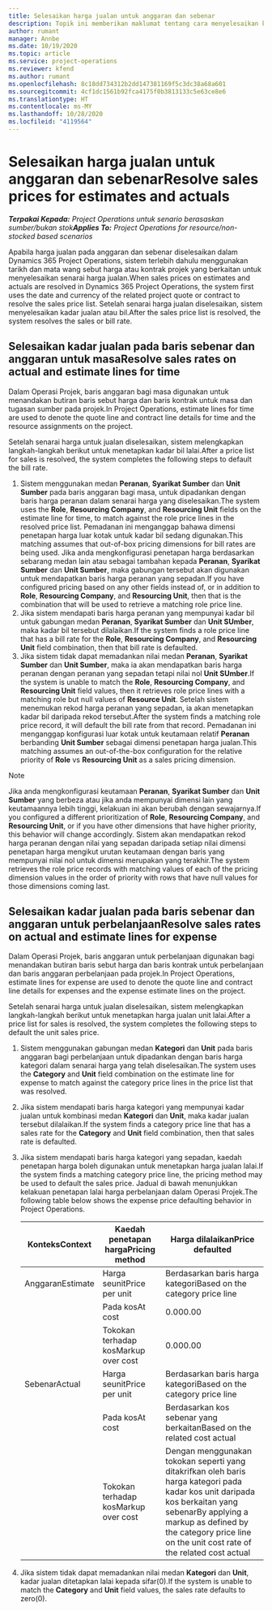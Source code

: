 ```yaml
---
title: Selesaikan harga jualan untuk anggaran dan sebenar
description: Topik ini memberikan maklumat tentang cara menyelesaikan kadar jualan untuk anggaran dan sebenar.
author: rumant
manager: Annbe
ms.date: 10/19/2020
ms.topic: article
ms.service: project-operations
ms.reviewer: kfend
ms.author: rumant
ms.openlocfilehash: 8c18dd734312b2dd147381169f5c3dc38a68a601
ms.sourcegitcommit: 4cf1dc1561b92fca4175f0b3813133c5e63ce8e6
ms.translationtype: HT
ms.contentlocale: ms-MY
ms.lasthandoff: 10/28/2020
ms.locfileid: "4119564"
---
```

# <a name="resolve-sales-prices-for-estimates-and-actuals"></a><span data-ttu-id="0ef2e-103">Selesaikan harga jualan untuk anggaran dan sebenar</span><span class="sxs-lookup"><span data-stu-id="0ef2e-103">Resolve sales prices for estimates and actuals</span></span>

<span data-ttu-id="0ef2e-104">_**Terpakai Kepada:** Project Operations untuk senario berasaskan sumber/bukan stok_</span><span class="sxs-lookup"><span data-stu-id="0ef2e-104">_**Applies To:** Project Operations for resource/non-stocked based scenarios_</span></span>

<span data-ttu-id="0ef2e-105">Apabila harga jualan pada anggaran dan sebenar diselesaikan dalam Dynamics 365 Project Operations, sistem terlebih dahulu menggunakan tarikh dan mata wang sebut harga atau kontrak projek yang berkaitan untuk menyelesaikan senarai harga jualan.</span><span class="sxs-lookup"><span data-stu-id="0ef2e-105">When sales prices on estimates and actuals are resolved in Dynamics 365 Project Operations, the system first uses the date and currency of the related project quote or contract to resolve the sales price list.</span></span> <span data-ttu-id="0ef2e-106">Setelah senarai harga jualan diselesaikan, sistem menyelesaikan kadar jualan atau bil.</span><span class="sxs-lookup"><span data-stu-id="0ef2e-106">After the sales price list is resolved, the system resolves the sales or bill rate.</span></span>

## <a name="resolve-sales-rates-on-actual-and-estimate-lines-for-time"></a><span data-ttu-id="0ef2e-107">Selesaikan kadar jualan pada baris sebenar dan anggaran untuk masa</span><span class="sxs-lookup"><span data-stu-id="0ef2e-107">Resolve sales rates on actual and estimate lines for time</span></span>

<span data-ttu-id="0ef2e-108">Dalam Operasi Projek, baris anggaran bagi masa digunakan untuk menandakan butiran baris sebut harga dan baris kontrak untuk masa dan tugasan sumber pada projek.</span><span class="sxs-lookup"><span data-stu-id="0ef2e-108">In Project Operations, estimate lines for time are used to denote the quote line and contract line details for time and the resource assignments on the project.</span></span>

<span data-ttu-id="0ef2e-109">Setelah senarai harga untuk jualan diselesaikan, sistem melengkapkan langkah-langkah berikut untuk menetapkan kadar bil lalai.</span><span class="sxs-lookup"><span data-stu-id="0ef2e-109">After a price list for sales is resolved, the system completes the following steps to default the bill rate.</span></span>

1. <span data-ttu-id="0ef2e-110">Sistem menggunakan medan **Peranan**, **Syarikat Sumber** dan **Unit Sumber** pada baris anggaran bagi masa, untuk dipadankan dengan baris harga peranan dalam senarai harga yang diselesaikan.</span><span class="sxs-lookup"><span data-stu-id="0ef2e-110">The system uses the **Role**, **Resourcing Company**, and **Resourcing Unit** fields on the estimate line for time, to match against the role price lines in the resolved price list.</span></span> <span data-ttu-id="0ef2e-111">Pemadanan ini menganggap bahawa dimensi penetapan harga luar kotak untuk kadar bil sedang digunakan.</span><span class="sxs-lookup"><span data-stu-id="0ef2e-111">This matching assumes that out-of-box pricing dimensions for bill rates are being used.</span></span> <span data-ttu-id="0ef2e-112">Jika anda mengkonfigurasi penetapan harga berdasarkan sebarang medan lain atau sebagai tambahan kepada **Peranan**, **Syarikat Sumber** dan **Unit Sumber**, maka gabungan tersebut akan digunakan untuk mendapatkan baris harga peranan yang sepadan.</span><span class="sxs-lookup"><span data-stu-id="0ef2e-112">If you have configured pricing based on any other fields instead of, or in addition to **Role**, **Resourcing Company**, and **Resourcing Unit**, then that is the combination that will be used to retrieve a matching role price line.</span></span>
2. <span data-ttu-id="0ef2e-113">Jika sistem mendapati baris harga peranan yang mempunyai kadar bil untuk gabungan medan **Peranan**, **Syarikat Sumber** dan **Unit SUmber**, maka kadar bil tersebut dilalaikan.</span><span class="sxs-lookup"><span data-stu-id="0ef2e-113">If the system finds a role price line that has a bill rate for the **Role**, **Resourcing Company**, and **Resourcing Unit** field combination, then that bill rate is defaulted.</span></span>
3. <span data-ttu-id="0ef2e-114">Jika sistem tidak dapat memadankan nilai medan **Peranan**, **Syarikat Sumber** dan **Unit Sumber**, maka ia akan mendapatkan baris harga peranan dengan peranan yang sepadan tetapi nilai nol **Unit SUmber**.</span><span class="sxs-lookup"><span data-stu-id="0ef2e-114">If the system is unable to match the **Role**, **Resourcing Company**, and **Resourcing Unit** field values, then it retrieves role price lines with a matching role but null values of **Resource Unit**.</span></span> <span data-ttu-id="0ef2e-115">Setelah sistem menemukan rekod harga peranan yang sepadan, ia akan menetapkan kadar bil daripada rekod tersebut.</span><span class="sxs-lookup"><span data-stu-id="0ef2e-115">After the system finds a matching role price record, it will default the bill rate from that record.</span></span> <span data-ttu-id="0ef2e-116">Pemadanan ini menganggap konfigurasi luar kotak untuk keutamaan relatif **Peranan** berbanding **Unit Sumber** sebagai dimensi penetapan harga jualan.</span><span class="sxs-lookup"><span data-stu-id="0ef2e-116">This matching assumes an out-of-the-box configuration for the relative priority of **Role** vs **Resourcing Unit** as a sales pricing dimension.</span></span>

> [!NOTE]
> <span data-ttu-id="0ef2e-117">Jika anda mengkonfigurasi keutamaan **Peranan**, **Syarikat Sumber** dan **Unit Sumber** yang berbeza atau jika anda mempunyai dimensi lain yang keutamaannya lebih tinggi, kelakuan ini akan berubah dengan sewajarnya.</span><span class="sxs-lookup"><span data-stu-id="0ef2e-117">If you configured a different prioritization of **Role**, **Resourcing Company**, and **Resourcing Unit**, or if you have other dimensions that have higher priority, this behavior will change accordingly.</span></span> <span data-ttu-id="0ef2e-118">Sistem akan mendapatkan rekod harga peranan dengan nilai yang sepadan daripada setiap nilai dimensi penetapan harga mengikut urutan keutamaan dengan baris yang mempunyai nilai nol untuk dimensi merupakan yang terakhir.</span><span class="sxs-lookup"><span data-stu-id="0ef2e-118">The system retrieves the role price records with matching values of each of the pricing dimension values in the order of priority with rows that have null values for those dimensions coming last.</span></span>

## <a name="resolve-sales-rates-on-actual-and-estimate-lines-for-expense"></a><span data-ttu-id="0ef2e-119">Selesaikan kadar jualan pada baris sebenar dan anggaran untuk perbelanjaan</span><span class="sxs-lookup"><span data-stu-id="0ef2e-119">Resolve sales rates on actual and estimate lines for expense</span></span>

<span data-ttu-id="0ef2e-120">Dalam Operasi Projek, baris anggaran untuk perbelanjaan digunakan bagi menandakan butiran baris sebut harga dan baris kontrak untuk perbelanjaan dan baris anggaran perbelanjaan pada projek.</span><span class="sxs-lookup"><span data-stu-id="0ef2e-120">In Project Operations, estimate lines for expense are used to denote the quote line and contract line details for expenses and the expense estimate lines on the project.</span></span>

<span data-ttu-id="0ef2e-121">Setelah senarai harga untuk jualan diselesaikan, sistem melengkapkan langkah-langkah berikut untuk menetapkan harga jualan unit lalai.</span><span class="sxs-lookup"><span data-stu-id="0ef2e-121">After a price list for sales is resolved, the system completes the following steps to default the unit sales price.</span></span>

1. <span data-ttu-id="0ef2e-122">Sistem menggunakan gabungan medan **Kategori** dan **Unit** pada baris anggaran bagi perbelanjaan untuk dipadankan dengan baris harga kategori dalam senarai harga yang telah diselesaikan.</span><span class="sxs-lookup"><span data-stu-id="0ef2e-122">The system uses the **Category** and **Unit** field combination on the estimate line for expense to match against the category price lines in the price list that was resolved.</span></span>
2. <span data-ttu-id="0ef2e-123">Jika sistem mendapati baris harga kategori yang mempunyai kadar jualan untuk kombinasi medan **Kategori** dan **Unit**, maka kadar jualan tersebut dilalaikan.</span><span class="sxs-lookup"><span data-stu-id="0ef2e-123">If the system finds a category price line that has a sales rate for the **Category** and **Unit** field combination, then that sales rate is defaulted.</span></span>
3. <span data-ttu-id="0ef2e-124">Jika sistem mendapati baris harga kategori yang sepadan, kaedah penetapan harga boleh digunakan untuk menetapkan harga jualan lalai.</span><span class="sxs-lookup"><span data-stu-id="0ef2e-124">If the system finds a matching category price line, the pricing method may be used to default the sales price.</span></span> <span data-ttu-id="0ef2e-125">Jadual di bawah menunjukkan kelakuan penetapan lalai harga perbelanjaan dalam Operasi Projek.</span><span class="sxs-lookup"><span data-stu-id="0ef2e-125">The following table below shows the expense price defaulting behavior in Project Operations.</span></span>

    | <span data-ttu-id="0ef2e-126">Konteks</span><span class="sxs-lookup"><span data-stu-id="0ef2e-126">Context</span></span> | <span data-ttu-id="0ef2e-127">Kaedah penetapan harga</span><span class="sxs-lookup"><span data-stu-id="0ef2e-127">Pricing method</span></span> | <span data-ttu-id="0ef2e-128">Harga dilalaikan</span><span class="sxs-lookup"><span data-stu-id="0ef2e-128">Price defaulted</span></span> |
    | --- | --- | --- |
    | <span data-ttu-id="0ef2e-129">Anggaran</span><span class="sxs-lookup"><span data-stu-id="0ef2e-129">Estimate</span></span> | <span data-ttu-id="0ef2e-130">Harga seunit</span><span class="sxs-lookup"><span data-stu-id="0ef2e-130">Price per unit</span></span> | <span data-ttu-id="0ef2e-131">Berdasarkan baris harga kategori</span><span class="sxs-lookup"><span data-stu-id="0ef2e-131">Based on the category price line</span></span> |
    | &nbsp; | <span data-ttu-id="0ef2e-132">Pada kos</span><span class="sxs-lookup"><span data-stu-id="0ef2e-132">At cost</span></span> | <span data-ttu-id="0ef2e-133">0.00</span><span class="sxs-lookup"><span data-stu-id="0ef2e-133">0.00</span></span> |
    | &nbsp; | <span data-ttu-id="0ef2e-134">Tokokan terhadap kos</span><span class="sxs-lookup"><span data-stu-id="0ef2e-134">Markup over cost</span></span> | <span data-ttu-id="0ef2e-135">0.00</span><span class="sxs-lookup"><span data-stu-id="0ef2e-135">0.00</span></span> |
    | <span data-ttu-id="0ef2e-136">Sebenar</span><span class="sxs-lookup"><span data-stu-id="0ef2e-136">Actual</span></span> | <span data-ttu-id="0ef2e-137">Harga seunit</span><span class="sxs-lookup"><span data-stu-id="0ef2e-137">Price per unit</span></span> | <span data-ttu-id="0ef2e-138">Berdasarkan baris harga kategori</span><span class="sxs-lookup"><span data-stu-id="0ef2e-138">Based on the category price line</span></span> |
    | &nbsp; | <span data-ttu-id="0ef2e-139">Pada kos</span><span class="sxs-lookup"><span data-stu-id="0ef2e-139">At cost</span></span> | <span data-ttu-id="0ef2e-140">Berdasarkan kos sebenar yang berkaitan</span><span class="sxs-lookup"><span data-stu-id="0ef2e-140">Based on the related cost actual</span></span> |
    | &nbsp; | <span data-ttu-id="0ef2e-141">Tokokan terhadap kos</span><span class="sxs-lookup"><span data-stu-id="0ef2e-141">Markup over cost</span></span> | <span data-ttu-id="0ef2e-142">Dengan menggunakan tokokan seperti yang ditakrifkan oleh baris harga kategori pada kadar kos unit daripada kos berkaitan yang sebenar</span><span class="sxs-lookup"><span data-stu-id="0ef2e-142">By applying a markup as defined by the category price line on the unit cost rate of the related cost actual</span></span> |

4. <span data-ttu-id="0ef2e-143">Jika sistem tidak dapat memadankan nilai medan **Kategori** dan **Unit**, kadar jualan ditetapkan lalai kepada sifar(0).</span><span class="sxs-lookup"><span data-stu-id="0ef2e-143">If the system is unable to match the **Category** and **Unit** field values, the sales rate defaults to zero(0).</span></span>
